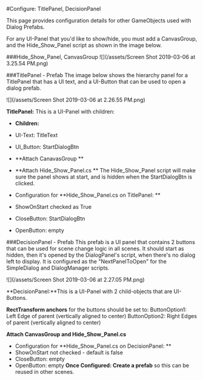 #Configure: TitlePanel, DecisionPanel

This page provides configuration details for other GameObjects used with Dialog Prefabs.

For any UI-Panel that you'd like to show/hide, you must add a CanvasGroup, and the Hide_Show_Panel script as shown in the image below.

###Hide_Show_Panel, CanvasGroup
![](/assets/Screen Shot 2019-03-06 at 3.25.54 PM.png)


###TitlePanel - Prefab
The image below shows the hierarchy panel for a TitlePanel that has a UI text, and a UI-Button that can be used to open a dialog prefab.

![](/assets/Screen Shot 2019-03-06 at 2.26.55 PM.png)


**TitlePanel:** This is a UI-Panel with children:
- **Children:**
- UI-Text: TitleText
- UI_Button: StartDialogBtn

- **Attach CanavasGroup **
- **Attach Hide_Show_Panel.cs **
The Hide_Show_Panel script will make sure the panel shows at start, and is hidden when the StartDialogBtn is clicked. 

- Configuration for **Hide_Show_Panel.cs on TitlePanel: **
- ShowOnStart checked as True
- CloseButton: StartDialogBtn
- OpenButton: empty

###DecisionPanel - Prefab
This prefab is a UI panel that contains 2 buttons that can be used for scene change logic in all scenes.  It should start as hidden, then it's opened by the DialogPanel's script, when there's no dialog left to display.  It is configured as the "NextPanelToOpen" for the SimpleDialog and DialogManager scripts.

![](/assets/Screen Shot 2019-03-06 at 2.27.05 PM.png)

**DecisionPanel:**This is a UI-Panel with 2 child-objects that are UI-Buttons.

**RectTransform anchors** for the buttons should be set to:
ButtonOption1: Left Edge of parent (vertically aligned to center)
ButtonOption2: Right Edges of parent (vertically aligned to center)

**Attach CanvasGroup and Hide_Show_Panel.cs**
- Configuration for **Hide_Show_Panel.cs on DecisionPanel: **
- ShowOnStart not checked - default is false
- CloseButton: empty
- OpenButton: empty
**Once Configured: Create a prefab** so this can be reused in other scenes.




